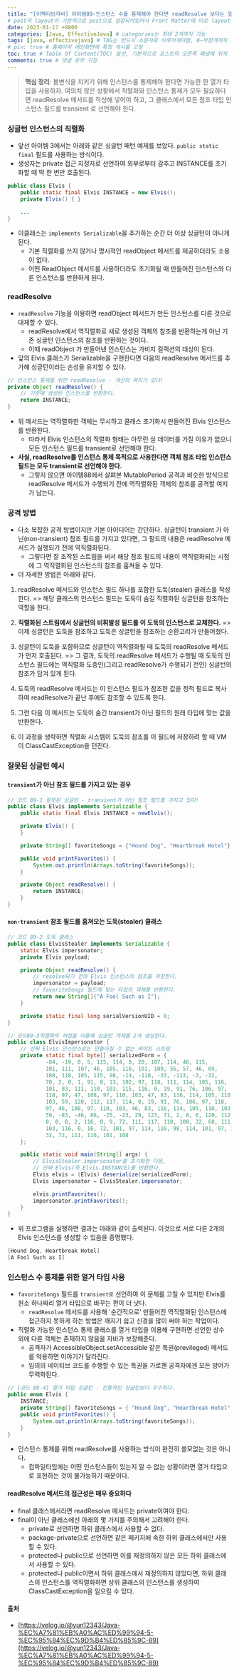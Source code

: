 ```yaml
---
title: "[이펙티브자바] 아이템89-인스턴스 수를 통제해야 한다면 readResolve 보다는 열거 타입을 사용하라"
# post의 layout이 기본적으로 post으로 설정되어있어서 Front Matter에 따로 layout변수를 만들어 주지 않아도 된다.
date: 2023-01-17 +0800
categories: [Java, EffectiveJava] # categories는 최대 2개까지 가능
tags: [java, effectivejava] # TAG는 반드시 소문자로 이루어져야함, 0~무한개까지 지정 가능
# pin: true # 홈페이지 메인화면에 특정 게시물 고정
toc: true # Table Of Content(TOC) 옵션, 기본적으로 포스트의 오른쪽 패널에 위치
comments: true # 댓글 유무 지정
---
```


> **핵심 정리**: 불변식을 지키기 위해 인스턴스를 통제해야 한다면 가능한 한 열거 타입을 사용하자. 여의치 않은 상황에서 직렬화와 인스턴스 통제가 모두 필요하다면 readResolve 메서드를 작성해 넣어야 하고, 그 클래스에서 모든 참조 타입 인스턴스 필드를 transient 로 선언해야 한다.

### 싱글턴 인스턴스의 직렬화

- 앞선 아이템 3에서는 아래와 같은 싱글턴 패턴 예제를 보았다. `public static final` 필드를 사용하는 방식이다. 
- 생성자는 private 접근 지정자로 선언하여 외부로부터 감추고 INSTANCE를 초기화할 때 딱 한 번만 호출된다.

```java
public class Elvis {
    public static final Elvis INSTANCE = new Elvis();
    private Elvis() { }

    ...
}
```

- 이클래스는 `implements Serializable`을 추가하는 순간 더 이상 싱글턴이 아니게 된다.
  - 기본 직렬화를 쓰지 않거나 명시적인 readObject 메서드를 제공하더라도 소용이 없다. 
  - 어떤 ReadObject 메서드를 사용하더라도 초기화될 때 만들어진 인스턴스와 다른 인스턴스를 반환하게 된다.


### readResolve
- `readResolve` 기능을 이용하면 readObject 메서드가 만든 인스턴스를 다른 것으로 대체할 수 있다.
  - readResolve에서 역직렬화로 새로 생성된 객체의 참조를 반환하는게 아닌 기존 싱글턴 인스턴스의 참조를 반환하는 것이다.
  - 이때 readObject 가 만들어낸 인스턴스는 가비지 컬렉션의 대상이 된다.
- 앞의 Elvis 클래스가 Serializable을 구현한다면 다음의 readResolve 메서드를 추가해 싱글턴이라는 손성을 유지할 수 있다.

```java
// 인스턴스 통제를 위한 readResolve - 개선의 여지가 있다!
private Object readResolve() {
    // 기존에 생성된 인스턴스를 반환한다.
    return INSTANCE;
}
```

- 위 메서드는 역직렬화한 객체는 무시하고 클래스 초기화시 만들어진 Elvis 인스턴스를 반환한다.
  - 따라서 Elvis 인스턴스의 직렬화 형태는 아무런 실 데이터를 가질 이유가 없으니 모든 인스턴스 필드를 transient로 선언해야 한다.
- <b>사실, readResolve를 인스턴스 통제 목적으로 사용한다면 객체 참조 타입 인스턴스 필드는 모두 transient로 선언해야 한다.</b>
  - 그렇지 않으면 아이템88에서 살펴본 MutablePeriod 공격과 비슷한 방식으로 readResolve 메서드가 수행되기 전에 역직렬화된 객체의 참조를 공격할 여지가 남는다.


### 공격 방법
- 다소 복잡한 공격 방법이지만 기본 아이디어는 간단하다. 싱글턴이 transient 가 아닌(non-transient) 참조 필드를 가지고 있다면, 그 필드의 내용은 readResolve 메서드가 실행되기 전에 역직렬화된다. 
  - 그렇다면 잘 조작된 스트림을 써서 해당 참조 필드의 내용이 역직렬화되는 시점에 그 역직렬화된 인스턴스의 참조를 훔쳐올 수 있다.
- 더 자세한 방법은 아래와 같다.

1) readResolve 메서드와 인스턴스 필드 하나를 포함한 도둑(stealer) 클래스를 작성한다.
=> 해당 클래스의 인스턴스 필드는 도둑이 숨길 직렬화된 싱글턴을 참조하는 역할을 한다.

2) <b>직렬화된 스트림에서 싱글턴의 비휘발성 필드를 이 도둑의 인스턴스로 교체한다.</b>
=> 이제 싱글턴은 도둑을 참조하고 도둑은 싱글턴을 참조하는 순환고리가 만들어졌다.

4) 싱글턴이 도둑을 포함하므로 싱글턴이 역직렬화될 때 도둑의 readResolve 메서드가 먼저 호출된다.
=> 그 결과, 도둑의 readResolve 메서드가 수행될 때 도둑의 인스턴스 필드에는 역직렬화 도중인(그리고 readResolve가 수행되기 전인) 싱글턴의 참조가 담겨 있게 된다.

5) 도둑의 readResolve 메서드는 이 인스턴스 필드가 참조한 값을 정적 필드로 복사하여 readResolve가 끝난 후에도 참조할 수 있도록 한다.

2) 그런 다음 이 메서드는 도둑이 숨긴 transient가 아닌 필드의 원래 타입에 맞는 값을 반환한다.

3) 이 과정을 생략하면 직렬화 시스템이 도둑의 참조를 이 필드에 저장하려 할 때 VM이 ClassCastException을 던진다.

### 잘못된 싱글턴 예시

#### `transient`가 아닌 참조 필드를 가지고 있는 경우

```java
// 코드 89-1 잘못된 싱글턴 - transient가 아닌 참조 필드를 가지고 있다!
public class Elvis implements Serializable {
    public static final Elvis INSTANCE = newElvis();

    private Elvis() {
    }

    private String[] favoriteSongs = {"Hound Dog", "Heartbreak Hotel"};

    public void printFavorites() {
        System.out.println(Arrays.toString(favoriteSongs));
    }

    private Object readResolve() {
        return INSTANCE;
    }
}
```

#### `non-transient` 참조 필드를 훔쳐오는 도둑(stealer) 클래스

```java
// 코드 89-2 도둑 클래스
public class ElvisStealer implements Serializable {
    static Elvis impersonator;
    private Elvis payload;

    private Object readResolve() {
        // resolve되기 전의 Elvis 인스턴스의 참조를 저장한다. 
        impersonator = payload;
        // favoriteSongs 필드에 맞는 타입의 객체를 반환한다. 
        return new String[]{"A Fool Such as I"};
    }

    private static final long serialVersionUID = 0;
}
```

```java
// 코드89-3직렬화의 허점을 이용해 싱글턴 객체를 2개 생성한다.
public class ElvisImpersonator {
    // 진짜 Elvis 인스턴스로는 만들어질 수 없는 바이트 스트림
    private static final byte[] serializedForm = {
            -84, -19, 0, 5, 115, 114, 0, 20, 107, 114, 46, 115,
            101, 111, 107, 46, 105, 116, 101, 109, 56, 57, 46, 69,
            108, 118, 105, 115, 98, -14, -118, -33, -113, -3, -32,
            70, 2, 0, 1, 91, 0, 13, 102, 97, 118, 111, 114, 105, 116,
            101, 83, 111, 110, 103, 115, 116, 0, 19, 91, 76, 106, 97,
            118, 97, 47, 108, 97, 110, 103, 47, 83, 116, 114, 105, 110,
            103, 59, 120, 112, 117, 114, 0, 19, 91, 76, 106, 97, 118,
            97, 46, 108, 97, 110, 103, 46, 83, 116, 114, 105, 110, 103,
            59, -83, -46, 86, -25, -23, 29, 123, 71, 2, 0, 0, 120, 112,
            0, 0, 0, 2, 116, 0, 9, 72, 111, 117, 110, 100, 32, 68, 111,
            103, 116, 0, 16, 72, 101, 97, 114, 116, 98, 114, 101, 97, 107,
            32, 72, 111, 116, 101, 108
    };

    public static void main(String[] args) {
        // ElvisStealer.impersonator를 초기화한 다음,
        // 진짜 Elvis(즉 Elvis.INSTANCE)를 반환한다.
        Elvis elvis = (Elvis) deserialize(serializedForm);
        Elvis impersonator = ElvisStealer.impersonator;

        elvis.printFavorites();
        impersonator.printFavorites();
    }
}
```

- 위 프로그램을 실행하면 결과는 아래와 같이 출력된다. 이것으로 서로 다른 2개의 Elvis 인스턴스를 생성할 수 있음을 증명했다.

```java
[Hound Dog, Heartbreak Hotel]
[A Fool Such as I]
```

### 인스턴스 수 통제를 위한 열거 타입 사용
- `favoriteSongs` 필드를 `transient로` 선언하여 이 문제를 고칠 수 있지만 Elvis를 원소 하나짜리 열거 타입으로 바꾸는 편이 더 낫다.
  - `readResolve` 메서드를 사용해 '순간적으로' 만들어진 역직렬화된 인스턴스에 접근하지 못하게 하는 방법은 깨지기 쉽고 신경을 많이 써야 하는 작업이다.
- 직렬화 가능한 인스턴스 통제 클래스를 열거 타입을 이용해 구현하면 선언한 상수 외에 다른 객체는 존재하지 않음을 자바가 보장해준다.
    - 공격자가 AccessibleObject.setAccessible 같은 특권(previleged) 메서드를 악용하면 이야기가 달라진다.
    - 임의의 네이티브 코드를 수행할 수 있는 특권을 가로챈 공격자에겐 모든 방어가 무력화된다.

```java
// [코드 89-4] 열거 타입 싱글턴 - 전통적인 싱글턴보다 우수하다.
public enum Elvis {
	INSTANCE;
    private String[] favoriteSongs = { "Hound Dog", "Heartbreak Hotel" };
    public void printFavorites() {
    	System.out.println(Arrays.toString(favoriteSongs));
    }
}
```

- 인스턴스 통제를 위해 readResolve를 사용하는 방식이 완전히 쓸모없는 것은 아니다.
  - 컴파일타임에는 어떤 인스턴스들이 있는지 알 수 없는 상황이라면 열거 타입으로 표현하는 것이 불가능하기 때문이다.


#### readResolve 메서드의 접근성은 매우 중요하다
- final 클래스에서라면 readResolve 메서드는 private이여야 한다.
- final이 아닌 클래스에선 아래의 몇 가지를 주의해서 고려해야 한다.
  - private로 선언하면 하위 클래스에서 사용할 수 없다.
  - package-private으로 선언하면 같은 패키지에 속한 하위 클래스에서만 사용할 수 있다.
  - protected나 public으로 선언하면 이를 재정의하지 않은 모든 하위 클래스에서 사용할 수 있다.
  - protected나 public이면서 하위 클래스에서 재정의하지 않았다면, 하위 클래스의 인스턴스를 역직렬화하면 상위 클래스의 인스턴스를 생성하여 ClassCastException을 일으킬 수 있다.


#### 출처
- [https://velog.io/@yun12343/Java-%EC%A7%81%EB%A0%AC%ED%99%94-5-%EC%95%84%EC%9D%B4%ED%85%9C-89](https://velog.io/@yun12343/Java-%EC%A7%81%EB%A0%AC%ED%99%94-5-%EC%95%84%EC%9D%B4%ED%85%9C-89)